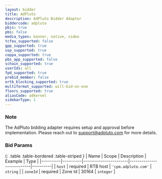 ```yaml
---
layout: bidder
title: AdPluto
description: AdPluto Bidder Adaptor
biddercode: adpluto
pbjs: true
pbs: false
media_types: banner, native, video
tcfeu_supported: false
gpp_supported: true
usp_supported: true
coppa_supported: true
pbs_app_supported: false
schain_supported: true
userIds: all
fpd_supported: true
prebid_member: false
ortb_blocking_supported: true
multiformat_supported: will-bid-on-one
floors_supported: true
aliasCode: adkernel
sidebarType: 1
---
```


### Note

The AdPluto bidding adapter requires setup and approval before implementation. Please reach out to <support@adpluto.com> for more details.

### Bid Params

{: .table .table-bordered .table-striped }
| Name     | Scope    | Description           | Example                   | Type     |
|----------|----------|-----------------------|---------------------------|----------|
| `host`   | required | RTB host | `'cpm.adpluto.com'` | `string` |
| `zoneId` | required | Zone Id           | 30164                 | `integer` |
